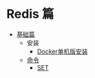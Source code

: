 # Redis 篇

* [基础篇](基础篇/README.md)
  + 安装
    - [Docker单机版安装](基础篇/安装/Docker单机版安装.md)
  + [命令](基础篇/命令/README.md)
    - [SET](基础篇/命令/SET.md)
